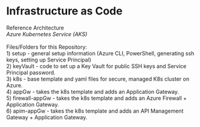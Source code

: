 # Infrastructure as Code
Reference Architecture
<br><i>Azure Kubernetes Service (AKS)</i>
<br><br>Files/Folders for this Repository:
<br>   1) setup - general setup information (Azure CLI, PowerShell, generating ssh keys, setting up Service Principal)
<br>   2) keyVault - code to set up a Key Vault for public SSH keys and Service Principal password.
<br>   3) k8s - base template and yaml files for secure, managed K8s cluster on Azure. 
<br>   4) appGw - takes the k8s template and adds an Application Gateway.
<br>   5) firewall-appGw - takes the k8s template and adds an Azure Firewall + Application Gateway.
<br>   6) apim-appGw - takes the k8s template and adds an API Management Gateway + Application Gateway.
